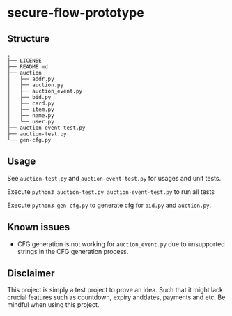 # secure-flow-prototype

## Structure

```
.
├── LICENSE
├── README.md
├── auction
│   ├── addr.py
│   ├── auction.py
│   ├── auction_event.py
│   ├── bid.py
│   ├── card.py
│   ├── item.py
│   ├── name.py
│   └── user.py
├── auction-event-test.py
├── auction-test.py
└── gen-cfg.py
```

## Usage

See `auction-test.py` and `auction-event-test.py` for usages and unit tests.

Execute `python3 auction-test.py auction-event-test.py` to run all tests

Execute `python3 gen-cfg.py` to generate cfg for `bid.py` and `auction.py`.

## Known issues

* CFG generation is not working for `auction_event.py` due to unsupported strings in the CFG generation process.

## Disclaimer

This project is simply a test project to prove an idea. Such that it might lack crucial features such as countdown, expiry anddates, payments and etc. Be mindful when using this project.



